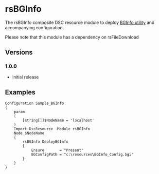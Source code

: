 # rsBGInfo
The rsBGInfo composite DSC resource module to deploy [BGInfo utility](https://technet.microsoft.com/en-us/library/bb897557.aspx) and accompanying configuration.

Please note that this module has a dependency on rsFileDownload

## Versions

### 1.0.0
 *  Initial release


## Examples

    Configuration Sample_BGInfo
    {
    	param
    	(
    		[string[]]$NodeName = 'localhost'
    	)
    	Import-DscResource -Module rsBGInfo 
    	Node $NodeName
    	{
    		rsBGInfo DeployBGInfo
    		{
    			Ensure       = "Present"
    			BGConfigPath = "c:\resources\BGInfo_Config.bgi"
    		}
    	}
    }

